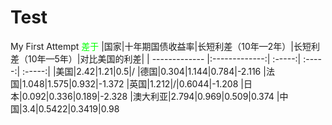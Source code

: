 # Test
My First Attempt
<span style="color:rgb(0,255,0);">差于</span>
|国家|十年期国债收益率|长短利差（10年—2年）|长短利差（10年—5年）|对比美国的利差|
| ------------- |:-------------:| :-----:| :-----:| :-----:|
|美国|2.42|1.21|0.5|/
|德国|0.304|1.144|0.784|-2.116
|法国|1.048|1.575|0.932|-1.372
|英国|1.212|/|0.6044|-1.208
|日本|0.092|0.336|0.189|-2.328
|澳大利亚|2.794|0.969|0.509|0.374
|中国|3.4|0.5422|0.3419|0.98
